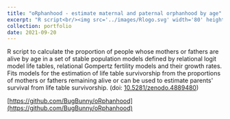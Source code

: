 ```yaml
---
title: "oRphanhood - estimate maternal and paternal orphanhood by age"
excerpt: "R script<br/><img src='../images/Rlogo.svg' width='80' height='62'>"
collection: portfolio
date: 2021-09-20
---
```


R script to calculate the proportion of people whose mothers or fathers are alive by age in a set of stable population models defined by relational logit model life tables, relational Gompertz fertility models and their growth rates. Fits models for the estimation of life table survivorship from the proportions of mothers or fathers remaining alive or can be used to estimate parents' survival from life table survivorship. (doi: [10.5281/zenodo.4889480](https://doi.org/10.5281/zenodo.4889480))

[https://github.com/BugBunny/oRphanhood](https://github.com/BugBunny/oRphanhood)  